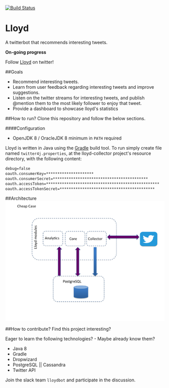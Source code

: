 [![Build Status](https://travis-ci.org/j-diaz/lloyd.svg?branch=master)](https://travis-ci.org/j-diaz/lloyd)

Lloyd
=====

A twitterbot that recommends interesting tweets.

**On-going progress**

Follow [Lloyd](https://twitter.com/lloydbotv1) on twitter!


##Goals
* Recommend interesting tweets.
* Learn from user feedback regarding interesting tweets and improve suggestions.
* Listen on the twitter streams for interesting tweets, and publish @mention them to the most likely follower to enjoy that tweet. 
* Provide a dashboard to showcase lloyd's statistics

##How to run?
Clone this repository and follow the below sections.

####Configuration

* OpenJDK 8 / OracleJDK 8 minimum in ```PATH``` required

Lloyd is written in Java using the [Gradle](https://gradle.org/) build tool. 
To run simply create file named ```twitter4j.properties```, at the lloyd-collector project's resource directory, with the following content:
```
debug=false
oauth.consumerKey=*********************
oauth.consumerSecret=******************************************
oauth.accessToken=**************************************************
oauth.accessTokenSecret=******************************************
```

##Architecture
![lloyd design](architecture/architecture.png)

##How to contribute?
Find this project interesting? 

Eager to learn the following technologies? - Maybe already know them?
 * Java 8
 * Gradle
 * Dropwizard
 * PostgreSQL || Cassandra 
 * Twitter API
 
Join the slack team ```lloydbot``` and participate in the discussion.

